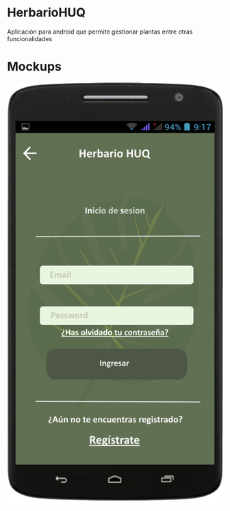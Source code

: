 # HerbarioHUQ
Aplicación para android que permite gestionar plantas entre otras funcionalidades

# Mockups

![alt text](https://raw.githubusercontent.com/ingJuanPablo/HerbarioHUQ/master/Login.png)
